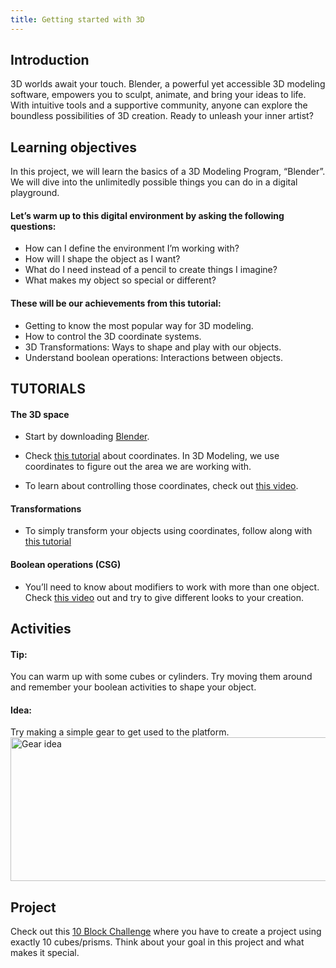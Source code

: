 ```yaml
---
title: Getting started with 3D
---
```



## Introduction
 3D worlds await your touch. Blender, a powerful yet accessible 3D modeling software, empowers you to sculpt, animate, and bring your ideas to life. With intuitive tools and a supportive community, anyone can explore the boundless possibilities of 3D creation. Ready to unleash your inner artist?


## Learning objectives
 In this project, we will learn the basics of a 3D Modeling Program, “Blender”. We will dive into the unlimitedly possible things you can do in a digital playground. 

#### Let’s warm up to this digital environment by asking the following questions:
   - How can I define the environment I’m working with?
   - How will I shape the object as I want?
   - What do I need instead of a pencil to create things I imagine?
   - What makes my object so special or different?

#### These will be our achievements from this tutorial:
   - Getting to know the most popular way for 3D modeling.
   - How to control the 3D coordinate systems.
   - 3D Transformations: Ways to shape and play with our objects.
   - Understand boolean operations: Interactions between objects.




## TUTORIALS

#### The 3D space
   - Start by downloading [Blender](https://www.youtube.com/watch?v=43K1mgIBvOI).
   
   - Check [this tutorial](https://www.youtube.com/watch?v=N4o3s5t0n9g) about coordinates. In 3D Modeling, we use coordinates to figure out the area we are working with.
   
   - To learn about controlling those coordinates, check out [this video](https://www.youtube.com/watch?v=A6XVDqnZYCY&list=PL3GeP3YLZn5hhfaGRSmRia0OwPPMfJu0V&index=3).
   
#### Transformations
   - To simply transform your objects using coordinates, follow along with [this tutorial](https://www.youtube.com/watch?v=qa22WtLufDU)
   

#### Boolean operations (CSG)
   - You’ll need to know about modifiers to work with more than one object. Check [this video](https://www.youtube.com/watch?v=QNvbz-lz4ho) out and try to give different looks to your creation.
   
## Activities

#### Tip:
 You can warm up with some cubes or cylinders. Try moving them around and remember your boolean activities to shape your object.
#### Idea: 
 Try making a simple gear to get used to the platform.
 <img src="Picture_gear.png" alt="Gear idea" width="600" height="230">

## Project

 Check out this [10 Block Challenge](https://blenderartists.org/c/contests/10-cubes-challenge-2022/70) where you have to create a project using exactly 10 cubes/prisms. Think about your goal in this project and what makes it special.

